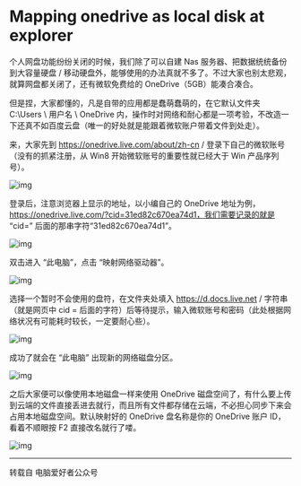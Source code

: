 #  Mapping onedrive as local disk at explorer

个人网盘功能纷纷关闭的时候，我们除了可以自建 Nas 服务器、把数据统统备份到大容量硬盘 / 移动硬盘外，能够使用的办法真就不多了。不过大家也别太悲观，就算网盘都关闭了，还有微软免费给的 OneDrive（5GB）能凑合凑合。

但是捏，大家都懂的，凡是自带的应用都是蠢萌蠢萌的，在它默认文件夹 C:\Users \ 用户名 \ OneDrive 内，操作时对网络和耐心都是一项考验，不改造一下还真不如百度云盘（唯一的好处就是能跟着微软账户带着文件到处走）。

来，大家先到 https://onedrive.live.com/about/zh-cn / 登录下自己的微软账号（没有的抓紧注册，从 Win8 开始微软账号的重要性就已经大于 Win 产品序列号）。

![img](https://github.com/oh1h0ney/Git-Book-Library/blob/master/Windows/mapping-onddrive-as-local-disk-at-explorer-1.png)

登录后，注意浏览器上显示的地址，以小编自己的 OneDrive 地址为例，https://onedrive.live.com/?cid=31ed82c670ea74d1，我们需要记录的就是 “cid=” 后面的那串字符“31ed82c670ea74d1”。

![img](https://github.com/oh1h0ney/Git-Book-Library/blob/master/Windows/mapping-onddrive-as-local-disk-at-explorer-2.png)

双击进入 “此电脑”，点击 “映射网络驱动器”。

![img](https://github.com/oh1h0ney/Git-Book-Library/blob/master/Windows/mapping-onddrive-as-local-disk-at-explorer-3.png)

选择一个暂时不会使用的盘符，在文件夹处填入 https://d.docs.live.net / 字符串（就是网页中 cid = 后面的字符）后等待提示，输入微软账号和密码（此处根据网络状况有可能耗时较长，一定要耐心些）。

![img](https://github.com/oh1h0ney/Git-Book-Library/blob/master/Windows/mapping-onddrive-as-local-disk-at-explorer-4.png)

成功了就会在 “此电脑” 出现新的网络磁盘分区。

![img](https://github.com/oh1h0ney/Git-Book-Library/blob/master/Windows/mapping-onddrive-as-local-disk-at-explorer-5.png)

之后大家便可以像使用本地磁盘一样来使用 OneDrive 磁盘空间了，有什么要上传到云端的文件直接丢进去就行，而且所有文件都存储在云端，不必担心同步下来会占用本地磁盘空间。默认映射好的 OneDrive 盘名称是你的 OneDrive 账户 ID，看着不顺眼按 F2 直接改名就行了喽。

![img](https://github.com/oh1h0ney/Git-Book-Library/blob/master/Windows/mapping-onddrive-as-local-disk-at-explorer-6.png)

-----

转载自 电脑爱好者公众号